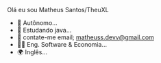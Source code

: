 Olá eu sou Matheus Santos/TheuXL

- 🔭 Autônomo...
- 🌱 Estudando java...
- 👯 contate-me email; matheuss.devv@gmail.com
- 👨‍🎓 Eng. Software & Economia...
- 🌍 Inglês...
